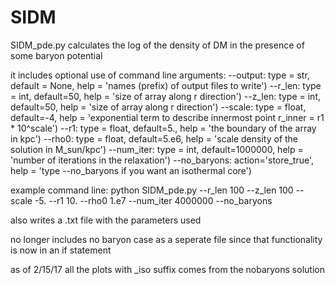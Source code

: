 # SIDM

SIDM_pde.py calculates the log of the density of DM in the presence of some baryon potential

it includes optional use of command line arguments:
--output: type = str, default = None,
    help = 'names (prefix) of output files to write')
--r_len: type = int, default=50,
    help = 'size of array along r direction')
--z_len: type = int, default=50,
    help = 'size of array along r direction')
--scale: type = float, default=-4,
    help = 'exponential term to describe innermost point r_inner = r1 * 10^scale')
--r1: type = float, default=5.,
    help = 'the boundary of the array in kpc')
--rho0: type = float, default=5.e6,
    help = 'scale density of the solution in M_sun/kpc')
--num_iter: type = int, default=1000000,
    help = 'number of iterations in the relaxation')
--no_baryons: action='store_true',
    help = 'type --no_baryons if you want an isothermal core')

example command line:
python SIDM_pde.py --r_len 100 --z_len 100 --scale -5. --r1 10. --rho0 1.e7 --num_iter 4000000 --no_baryons

also writes a .txt file with the parameters used

no longer includes no baryon case as a seperate file since that functionality is now in an if statement    
    
as of 2/15/17 all the plots with _iso suffix comes from the nobaryons solution